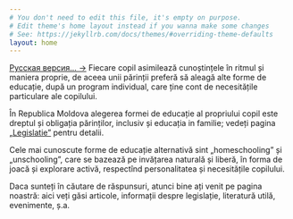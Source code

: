 ```yaml
---
# You don't need to edit this file, it's empty on purpose.
# Edit theme's home layout instead if you wanna make some changes
# See: https://jekyllrb.com/docs/themes/#overriding-theme-defaults
layout: home
---
```


<a href="/ru" lang="ru" class="translation-link">Русская версия… →</a>
Fiecare copil asimilează cunoștințele în ritmul și maniera proprie, de aceea
unii părinții preferă să aleagă alte forme de educație, după un program
individual, care ține cont de necesitățile particulare ale copilului.

În Republica Moldova alegerea formei de educație al propriului copil este dreptul
și obligația părinților, inclusiv și educația in familie; vedeți pagina
[„Legislatie”](/legislatie) pentru detalii.

Cele mai cunoscute forme de educație alternativă sint „homeschooling” și
„unschooling”, care se bazează pe invățarea naturală și liberă, în forma de
joacă și explorare activă, respectînd personalitatea și necesitățile copilului.

Daca sunteți în căutare de răspunsuri, atunci bine ați venit pe pagina noastră:
aici veți găsi articole, informații despre legislație, literatură utilă,
evenimente, ș.a.
